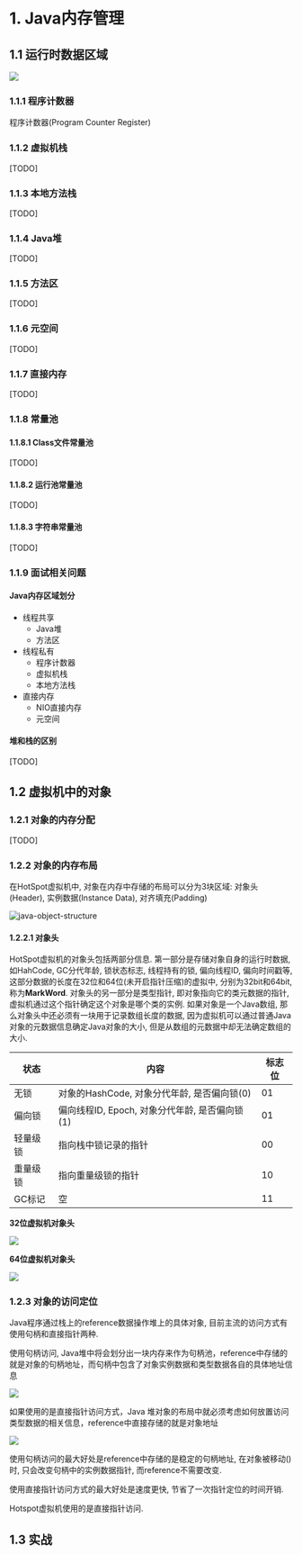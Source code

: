 # 1. Java内存管理

## 1.1 运行时数据区域

![](../../images/memory-area.jpg)

### 1.1.1 程序计数器

程序计数器(Program Counter Register)

### 1.1.2 虚拟机栈

[TODO]

### 1.1.3 本地方法栈

[TODO]

### 1.1.4  Java堆

[TODO]

### 1.1.5 方法区

[TODO]

### 1.1.6 元空间

[TODO]

### 1.1.7 直接内存

[TODO]

### 1.1.8 常量池

#### 1.1.8.1 Class文件常量池

[TODO]

#### 1.1.8.2 运行池常量池

[TODO]

#### 1.1.8.3 字符串常量池

[TODO]

### 1.1.9 面试相关问题

#### Java内存区域划分

* 线程共享
  * Java堆
  * 方法区
* 线程私有
  * 程序计数器
  * 虚拟机栈
  * 本地方法栈
* 直接内存
  * NIO直接内存
  * 元空间

#### 堆和栈的区别

[TODO]

## 1.2 虚拟机中的对象

### 1.2.1 对象的内存分配

[TODO]

### 1.2.2 对象的内存布局

在HotSpot虚拟机中, 对象在内存中存储的布局可以分为3块区域: 对象头(Header), 实例数据(Instance Data), 对齐填充(Padding)

![java-object-structure](../../images/java-object-structure.jpg)

#### 1.2.2.1 对象头

HotSpot虚拟机的对象头包括两部分信息. 第一部分是存储对象自身的运行时数据, 如HahCode, GC分代年龄, 锁状态标志, 线程持有的锁, 偏向线程ID, 偏向时间戳等, 这部分数据的长度在32位和64位(未开启指针压缩)的虚拟中, 分别为32bit和64bit, 称为**MarkWord**. 对象头的另一部分是类型指针, 即对象指向它的类元数据的指针, 虚拟机通过这个指针确定这个对象是哪个类的实例. 如果对象是一个Java数组, 那么对象头中还必须有一块用于记录数组长度的数据, 因为虚拟机可以通过普通Java对象的元数据信息确定Java对象的大小, 但是从数组的元数据中却无法确定数组的大小.



| 状态     | 内容                                           | 标志位 |
| -------- | ---------------------------------------------- | ------ |
| 无锁     | 对象的HashCode, 对象分代年龄, 是否偏向锁(0)    | 01     |
| 偏向锁   | 偏向线程ID, Epoch, 对象分代年龄, 是否偏向锁(1) | 01     |
| 轻量级锁 | 指向栈中锁记录的指针                           | 00     |
| 重量级锁 | 指向重量级锁的指针                             | 10     |
| GC标记   | 空                                             | 11     |

**32位虚拟机对象头**

![](../../images/java-object-header32.jpg)

**64位虚拟机对象头**

![](../../images/java-object-header64.jpg)

### 1.2.3 对象的访问定位

Java程序通过栈上的reference数据操作堆上的具体对象, 目前主流的访问方式有使用句柄和直接指针两种.

使用句柄访问, Java堆中将会划分出一块内存来作为句柄池，reference中存储的就是对象的句柄地址，而句柄中包含了对象实例数据和类型数据各自的具体地址信息

![](../../images/java-object-reference-handle.jpg)

如果使用的是直接指针访问方式，Java 堆对象的布局中就必须考虑如何放置访问类型数据的相关信息，reference中直接存储的就是对象地址

![](../../images/java-object-reference-direct.jpg)

使用句柄访问的最大好处是reference中存储的是稳定的句柄地址, 在对象被移动()时, 只会改变句柄中的实例数据指针, 而reference不需要改变.

使用直接指针访问方式的最大好处是速度更快, 节省了一次指针定位的时间开销.

Hotspot虚拟机使用的是直接指针访问.

## 1.3 实战



